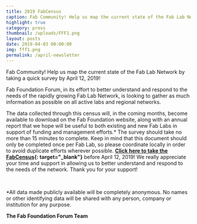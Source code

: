 ```yaml
---
title: 2019 FabCensus
caption: Fab Community! Help us map the current state of the Fab Lab Network!
highlight: true
category: press
thumbnail: /uploads/FFF1.png
layout: posts
date: 2019-04-03 00:00:00
img: fff1.png
permalink: /april-newsletter
---
```


Fab Community\! Help us map the current state of the Fab Lab Network by taking a quick survey by April 12, 2019\!

Fab Foundation Forum, in its effort to better understand and respond to the needs of the rapidly growing Fab Lab Network, is looking to gather as much information as possible on all active labs and regional networks.&nbsp;

The data collected through this census will, in the coming months, become available to download on the Fab Foundation website, along with an annual report that we hope will be useful to both existing and new Fab Labs in support of funding and management efforts.\* The survey should take no more than 15 minutes to complete. Keep in mind that this document should only be completed once per Fab Lab, so please coordinate locally in order to avoid duplicate efforts wherever possible.&nbsp;**[Click here to take the FabCensus](https://goo.gl/forms/pbiuYlOCbP0UPtml1){: target="_blank"}**&nbsp;before April 12, 2019\! We really appreciate your time and support in allowing us to better understand and respond to the needs of the network. Thank you for your support\!

&nbsp;

\*All data made publicly available will be completely anonymous. No names or other identifying data will be shared with any person, company or institution for any purpose.

**The Fab Foundation Forum Team&nbsp;**